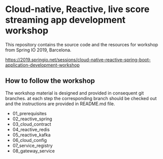 
# Cloud-native, Reactive, live score streaming app development workshop
This repository contains the source code and the resources for workshop from Spring IO 2019, Barcelona.

https://2019.springio.net/sessions/cloud-native-reactive-spring-boot-application-development-workshop


## How to follow the workshop
    
The workshop material is designed and provided in consequent git branches. at each step the corresponding branch should be checked out and the instructions are provided in README.md file. 

+ 01_prerequisites
+ 02_reactive_spring
+ 03_cloud_contract
+ 04_reactive_redis
+ 05_reactive_kafka
+ 06_cloud_config
+ 07_service_registry
+ 08_gateway_service




